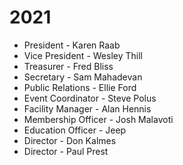 # 2021

* President - Karen Raab
* Vice President - Wesley Thill
* Treasurer - Fred Bliss
* Secretary - Sam Mahadevan
* Public Relations - Ellie Ford
* Event Coordinator - Steve Polus
* Facility Manager - Alan Hennis
* Membership Officer - Josh Malavoti
* Education Officer - Jeep
* Director - Don Kalmes
* Director - Paul Prest
